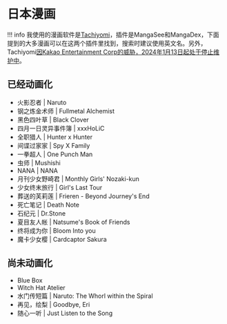 # 日本漫画
!!! info 
    我使用的漫画软件是[Tachiyomi](https://tachiyomi.org/)，插件是MangaSee和MangaDex，下面提到的大多漫画可以在这两个插件里找到，搜索时建议使用英文名。另外，Tachiyomi[因Kakao Entertainment Corp的威胁，2024年1月13日起处于停止维护中](https://tachiyomi.org/news/2024-01-13-goodbye)。
## 已经动画化
+ 火影忍者 | Naruto
+ 钢之炼金术师 | Fullmetal Alchemist
+ 黑色四叶草 | Black Clover
+ 四月一日灵异事件簿 | xxxHoLiC
+ 全职猎人 | Hunter x Hunter
+ 间谍过家家 | Spy X Family
+ 一拳超人 | One Punch Man
+ 虫师 | Mushishi
+ NANA | NANA
+ 月刊少女野崎君 | Monthly Girls' Nozaki-kun
+ 少女终末旅行 | Girl's Last Tour
+ 葬送的芙莉莲 | Frieren - Beyond Journey's End
+ 死亡笔记 | Death Note
+ 石纪元 | Dr.Stone
+ 夏目友人帐 | Natsume's Book of Friends
+ 终将成为你 | Bloom Into you
+ 魔卡少女樱 | Cardcaptor Sakura 
## 尚未动画化
+ Blue Box
+ Witch Hat Atelier
+ 水门传短篇 | Naruto: The Whorl within the Spiral
+ 再见，绘梨 | Goodbye, Eri
+ 随心一听 | Just Listen to the Song
